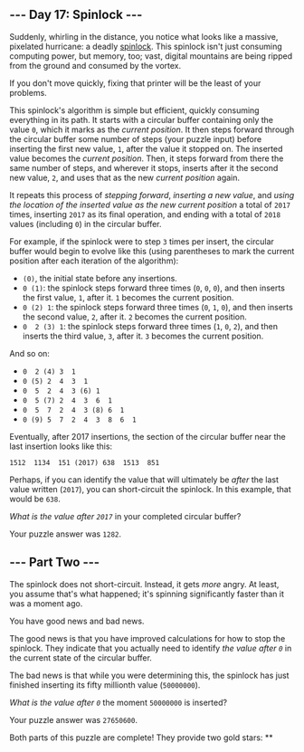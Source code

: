 ## \--- Day 17: Spinlock ---

Suddenly, whirling in the distance, you notice what looks like a
massive, pixelated hurricane: a deadly
[spinlock](https://en.wikipedia.org/wiki/Spinlock). This spinlock isn't
just consuming computing power, but memory, too; vast, digital mountains
are being ripped from the ground and consumed by the vortex.

If you don't move quickly, fixing that printer will be the least of your
problems.

This spinlock's algorithm is simple but efficient, quickly consuming
everything in its path. It starts with a circular buffer containing only
the value `0`, which it marks as the *current position*. It then steps
forward through the circular buffer some number of steps (your puzzle
input) before inserting the first new value, `1`, after the value it
stopped on. The inserted value becomes the *current position*. Then, it
steps forward from there the same number of steps, and wherever it
stops, inserts after it the second new value, `2`, and uses that as the
new *current position* again.

It repeats this process of *stepping forward*, *inserting a new value*,
and *using the location of the inserted value as the new current
position* a total of `2017` times, inserting `2017` as its final
operation, and ending with a total of `2018` values (including `0`) in
the circular buffer.

For example, if the spinlock were to step `3` times per insert, the
circular buffer would begin to evolve like this (using parentheses to
mark the current position after each iteration of the algorithm):

  - `(0)`, the initial state before any insertions.
  - `0 (1)`: the spinlock steps forward three times (`0`, `0`, `0`), and
    then inserts the first value, `1`, after it. `1` becomes the current
    position.
  - `0 (2) 1`: the spinlock steps forward three times (`0`, `1`, `0`),
    and then inserts the second value, `2`, after it. `2` becomes the
    current position.
  - `0  2 (3) 1`: the spinlock steps forward three times (`1`, `0`,
    `2`), and then inserts the third value, `3`, after it. `3` becomes
    the current position.

And so on:

  - `0  2 (4) 3  1`
  - `0 (5) 2  4  3  1`
  - `0  5  2  4  3 (6) 1`
  - `0  5 (7) 2  4  3  6  1`
  - `0  5  7  2  4  3 (8) 6  1`
  - `0 (9) 5  7  2  4  3  8  6  1`

Eventually, after 2017 insertions, the section of the circular buffer
near the last insertion looks like this:

    1512  1134  151 (2017) 638  1513  851

Perhaps, if you can identify the value that will ultimately be *after*
the last value written (`2017`), you can short-circuit the spinlock. In
this example, that would be `638`.

*What is the value after `2017`* in your completed circular buffer?

Your puzzle answer was `1282`.

## \--- Part Two ---

The spinlock does not short-circuit. Instead, it gets *more* angry. At
least, you assume that's what happened; it's spinning significantly
faster than it was a moment ago.

You have good news and bad news.

The good news is that you have improved calculations for how to stop the
spinlock. They indicate that you actually need to identify *the value
after `0`* in the current state of the circular buffer.

The bad news is that while you were determining this, the spinlock has
just finished inserting its fifty millionth value (`50000000`).

*What is the value after `0`* the moment `50000000` is inserted?

Your puzzle answer was `27650600`.

Both parts of this puzzle are complete\! They provide two gold stars:
\*\*
